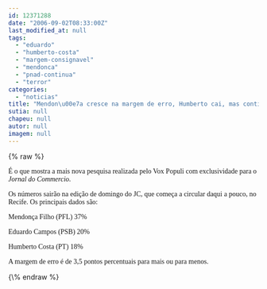 ```yaml
---
id: 12371288
date: "2006-09-02T08:33:00Z"
last_modified_at: null
tags:
  - "eduardo"
  - "humberto-costa"
  - "margem-consignavel"
  - "mendonca"
  - "pnad-continua"
  - "terror"
categories:
  - "noticias"
title: "Mendon\u00e7a cresce na margem de erro, Humberto cai, mas continua tecnicamente empatado com Eduardo"
sutia: null
chapeu: null
autor: null
imagem: null
---
```

{\% raw %}
<p><P><FONT face=Verdana>É o que mostra a mais nova pesquisa realizada pelo Vox Populi com exclusividade para o <EM>Jornal do Commercio</EM>.</FONT></P></p>
<p><P><FONT face=Verdana>Os números sairão na edição de domingo do JC, que começa a circular daqui a pouco, no Recife. Os principais dados são:</FONT></P></p>
<p><P><FONT face=Verdana>Mendonça Filho (PFL) 37%</FONT></P></p>
<p><P><FONT face=Verdana>Eduardo Campos (PSB) 20%</FONT></P></p>
<p><P><FONT face=Verdana>Humberto Costa (PT) 18%</FONT></P></p>
<p><P><FONT face=Verdana>A margem de erro é de 3,5 pontos percentuais para mais ou para menos.</FONT></P> </p>
{\% endraw %}
